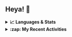 ## Heya! 👋

<details>
  <summary><strong>📈 Languages & Stats</strong></summary>
  <img src="https://github-readme-stats.vercel.app/api?username=bunningss&show_icons=true&theme=dark&hide_border=true"
       alt="Tayef's GitHub stats" />
  <img src="https://github-readme-stats.vercel.app/api/top-langs/?username=bunningss&show_icons=true&theme=dark&hide_border=true&layout=compact&langs_count=5"
       alt="Tayef's Top GitHub Languages" />
</details>

<details>
<summary><strong> :zap: My Recent Activities </strong></summary>

<!-- ACTIVITY-LIST:START -->
- [bunningss forked bunningss/bKash-with-nextjs from kuhelahmed2024/bKash-with-nextjs](https://github.com/bunningss/bKash-with-nextjs)
- [bunningss pushed to master in bunningss/pulse__server](https://github.com/bunningss/pulse__server/compare/62a9dc6ee0...630f2977f7)
- [bunningss pushed to master in bunningss/pulse__server](https://github.com/bunningss/pulse__server/compare/d42aa53ec3...62a9dc6ee0)
- [bunningss made bunningss/pulse__server public](https://github.com/bunningss/pulse__server)
- [bunningss made bunningss/pulse__server public](https://github.com/bunningss/pulse__server)
<!-- ACTIVITY-LIST:END -->

</details>

